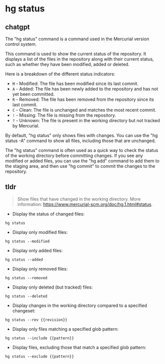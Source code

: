 # hg status 
## chatgpt 
The "hg status" command is a command used in the Mercurial version control system. 

This command is used to show the current status of the repository. It displays a list of the files in the repository along with their current status, such as whether they have been modified, added or deleted. 

Here is a breakdown of the different status indicators:

- `M` - Modified: The file has been modified since its last commit. 
- `A` - Added: The file has been newly added to the repository and has not yet been committed. 
- `R` - Removed: The file has been removed from the repository since its last commit. 
- `C` - Clean: The file is unchanged and matches the most recent commit. 
- `!` - Missing: The file is missing from the repository. 
- `?` - Unknown: The file is present in the working directory but not tracked by Mercurial. 

By default, "hg status" only shows files with changes. You can use the "hg status -A" command to show all files, including those that are unchanged. 

The "hg status" command is often used as a quick way to check the status of the working directory before committing changes. If you see any modified or added files, you can use the "hg add" command to add them to the staging area, and then use "hg commit" to commit the changes to the repository. 

## tldr 
 
> Show files that have changed in the working directory.
> More information: <https://www.mercurial-scm.org/doc/hg.1.html#status>.

- Display the status of changed files:

`hg status`

- Display only modified files:

`hg status --modified`

- Display only added files:

`hg status --added`

- Display only removed files:

`hg status --removed`

- Display only deleted (but tracked) files:

`hg status --deleted`

- Display changes in the working directory compared to a specified changeset:

`hg status --rev {{revision}}`

- Display only files matching a specified glob pattern:

`hg status --include {{pattern}}`

- Display files, excluding those that match a specified glob pattern:

`hg status --exclude {{pattern}}`
